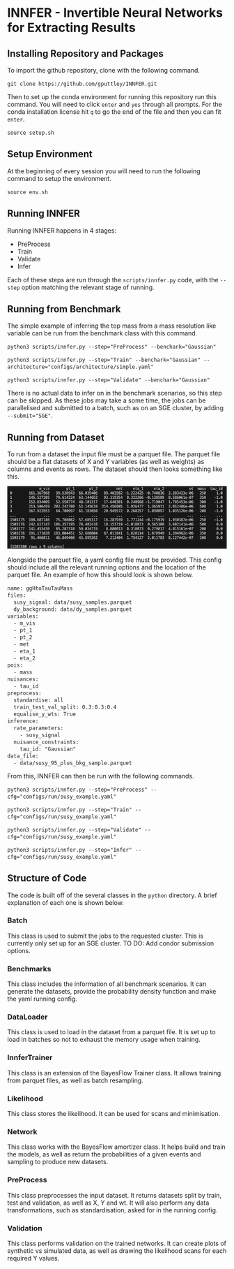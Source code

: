 # INNFER - Invertible Neural Networks for Extracting Results

## Installing Repository and Packages

To import the github repository, clone with the following command.
```
git clone https://github.com/gputtley/INNFER.git
```

Then to set up the conda environment for running this repository run this command. You will need to click `enter` and `yes` through all prompts. For the conda installation license hit `q` to go the end of the file and then you can fit `enter`. 
```
source setup.sh
```
## Setup Environment

At the beginning of every session you will need to run the following command to setup the environment.
```
source env.sh
```

## Running INNFER

Running INNFER happens in 4 stages:
* PreProcess
* Train
* Validate
* Infer

Each of these steps are run through the `scripts/innfer.py` code, with the `--step` option matching the relevant stage of running.

## Running from Benchmark

The simple example of inferring the top mass from a mass resolution like variable can be run from the benchmark class with this command.
```
python3 scripts/innfer.py --step="PreProcess" --benchark="Gaussian"
```
```
python3 scripts/innfer.py --step="Train" --benchark="Gaussian" --architecture="configs/architecture/simple.yaml"
```
```
python3 scripts/innfer.py --step="Validate" --benchark="Gaussian"
```
There is no actual data to infer on in the benchmark scenarios, so this step can be skipped. As these jobs may take a some time, the jobs can be parallelised and submitted to a batch, such as on an SGE cluster, by adding `--submit="SGE"`.

## Running from Dataset

To run from a dataset the input file must be a parquet file. The parquet file should be a flat datasets of X and Y variables (as well as weights) as columns and events as rows. The dataset should then looks something like this.

![Data example](data/data_example.png)

Alongside the parquet file, a yaml config file must be provided. This config should include all the relevant running options and the location of the parquet file. An example of how this should look is shown below.

```
name: ggHtoTauTauMass
files:
  susy_signal: data/susy_samples.parquet
  dy_background: data/dy_samples.parquet  
variables:
  - m_vis
  - pt_1
  - pt_2
  - met
  - eta_1
  - eta_2
pois:
  - mass
nuisances:
  - tau_id
preprocess:
  standardise: all
  train_test_val_split: 0.3:0.3:0.4
  equalise_y_wts: True
inference:
  rate_parameters:
    - susy_signal
  nuisance_constraints:
    tau_id: "Gaussian"
data_file:
  - data/susy_95_plus_bkg_sample.parquet
```

From this, INNFER can then be run with the following commands.
```
python3 scripts/innfer.py --step="PreProcess" --cfg="configs/run/susy_example.yaml"
```
```
python3 scripts/innfer.py --step="Train" --cfg="configs/run/susy_example.yaml"
```
```
python3 scripts/innfer.py --step="Validate" --cfg="configs/run/susy_example.yaml"
```
```
python3 scripts/innfer.py --step="Infer" --cfg="configs/run/susy_example.yaml"
```

## Structure of Code

The code is built off of the several classes in the `python` directory. A brief explanation of each one is shown below.

### Batch
This class is used to submit the jobs to the requested cluster. This is currently only set up for an SGE cluster. TO DO: Add condor submission options.

### Benchmarks
This class includes the information of all benchmark scenarios. It can generate the datasets, provide the probability density function and make the yaml running config.

### DataLoader
This class is used to load in the dataset from a parquet file. It is set up to load in batches so not to exhaust the memory usage when training.

### InnferTrainer
This class is an extension of the BayesFlow Trainer class. It allows training from parquet files, as well as batch resampling.

### Likelihood
This class stores the likelihood. It can be used for scans and minimisation.

### Network
This class works with the BayesFlow amortizer class. It helps build and train the models, as well as return the probabilities of a given events and sampling to produce new datasets.

### PreProcess
This class preprocesses the input dataset. It returns datasets split by train, test and validation, as well as X, Y and wt. It will also perform any data transformations, such as standardisation, asked for in the running config.

### Validation
This class performs validation on the trained networks. It can create plots of synthetic vs simulated data, as well as drawing the likelihood scans for each required Y values.